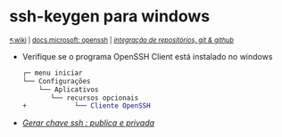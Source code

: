 # ssh-keygen para windows

<sub>[:arrow_upper_left:wiki](../../../../README.md) \| [docs.microsoft: openssh](https://docs.microsoft.com/en-us/windows-server/administration/openssh/openssh_keymanagement) \| [*integração de repositórios, git & github*](../../../../repo/github/integrations.md)<sub> 

- Verifique se o programa OpenSSH Client está instalado no windows

    ```diff
    ┌─ menu iniciar
    └── Configurações
        └── Aplicativos
           └── recursos opcionais
    +            └── Cliente OpenSSH
    ```

- [*Gerar chave ssh : publica e privada*](../../../../repo/github/keygenssh.md)
